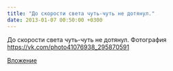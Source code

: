 ```yaml
---
title: "До скорости света чуть-чуть не дотянул."
date: 2013-01-07 00:50:00 +0300
---
```


До скорости света чуть-чуть не дотянул.
Фотография
https://vk.com/photo41076938_295870591

[Вложение](https://vk.com/photo41076938_295870591)
